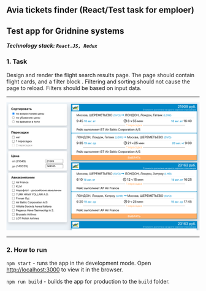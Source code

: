 ## Avia tickets finder (React/Test task for emploer)

## Test app for Gridnine systems  

***Technology stack: `React.JS, Redux`*** 

### 1. Task  
Design and render the flight search results page. The page should contain flight cards, and a filter block
. Filtering and sorting should not cause the page to reload. Filters should be based on input data. 

___
![](public/Screan.png)
___

### 2. How to run  

``` npm start ``` - runs the app in the development mode. Open [http://localhost:3000](http://localhost:3000) to view
 it in the browser.

``` npm run build ``` - builds the app for production to the `build` folder.
